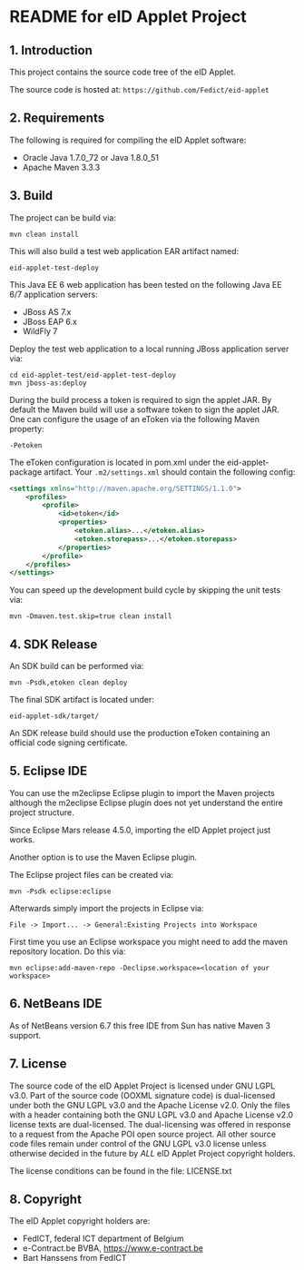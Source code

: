 # README for eID Applet Project

## 1. Introduction

This project contains the source code tree of the eID Applet.

The source code is hosted at: `https://github.com/Fedict/eid-applet`

## 2. Requirements

The following is required for compiling the eID Applet software:

* Oracle Java 1.7.0_72 or Java 1.8.0_51
* Apache Maven 3.3.3

## 3. Build

The project can be build via:

	mvn clean install

This will also build a test web application EAR artifact named:

	eid-applet-test-deploy

This Java EE 6 web application has been tested on the following Java EE 6/7
application servers:

* JBoss AS 7.x
* JBoss EAP 6.x
* WildFly 7

Deploy the test web application to a local running JBoss application server via:

	cd eid-applet-test/eid-applet-test-deploy
	mvn jboss-as:deploy

During the build process a token is required to sign the applet JAR.
By default the Maven build will use a software token to sign the applet JAR.
One can configure the usage of an eToken via the following Maven property:
	
	-Petoken
	
The eToken configuration is located in pom.xml under the eid-applet-package 
artifact. Your `.m2/settings.xml` should contain the following config:

```xml
<settings xmlns="http://maven.apache.org/SETTINGS/1.1.0">
	<profiles>
		<profile>
			<id>etoken</id>
			<properties>
				<etoken.alias>...</etoken.alias>
				<etoken.storepass>...</etoken.storepass>
			</properties>
		</profile>
	</profiles>
</settings>
```

You can speed up the development build cycle by skipping the unit tests via:
	
	mvn -Dmaven.test.skip=true clean install

## 4. SDK Release

An SDK build can be performed via:
	
	mvn -Psdk,etoken clean deploy

The final SDK artifact is located under:
	
	eid-applet-sdk/target/

An SDK release build should use the production eToken containing an official
code signing certificate.

## 5. Eclipse IDE

You can use the m2eclipse Eclipse plugin to import the Maven projects although
the m2eclipse Eclipse plugin does not yet understand the entire project
structure.

Since Eclipse Mars release 4.5.0, importing the eID Applet project just works.

Another option is to use the Maven Eclipse plugin.

The Eclipse project files can be created via:
	
	mvn -Psdk eclipse:eclipse

Afterwards simply import the projects in Eclipse via:
	
	File -> Import... -> General:Existing Projects into Workspace

First time you use an Eclipse workspace you might need to add the maven 
repository location. Do this via:

    mvn eclipse:add-maven-repo -Declipse.workspace=<location of your workspace>

## 6. NetBeans IDE

As of NetBeans version 6.7 this free IDE from Sun has native Maven 3 support.

## 7. License

The source code of the eID Applet Project is licensed under GNU LGPL v3.0.
Part of the source code (OOXML signature code) is dual-licensed under both 
the GNU LGPL v3.0 and the Apache License v2.0. Only the files with a header
containing both the GNU LGPL v3.0 and Apache License v2.0 license texts are
dual-licensed. The dual-licensing was offered in response to a request from
the Apache POI open source project. All other source code files remain under
control of the GNU LGPL v3.0 license unless otherwise decided in the future
by _ALL_ eID Applet Project copyright holders.

The license conditions can be found in the file: LICENSE.txt

## 8. Copyright

The eID Applet copyright holders are:
* FedICT, federal ICT department of Belgium
* e-Contract.be BVBA, https://www.e-contract.be
* Bart Hanssens from FedICT
